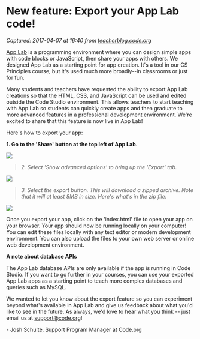 # New feature: Export your App Lab code!

_Captured: 2017-04-07 at 16:40 from [teacherblog.code.org](http://teacherblog.code.org/post/159273548404/new-feature-export-your-app-lab-code)_

[App Lab](http://t.umblr.com/redirect?z=https%3A%2F%2Fcode.org%2Feducate%2Fapplab&t=ZTUxMTIwZDlkNTU1ZThiNmU1MTgyODY0NWZiNzViN2ZkZWI3MDI0YixUeDBMRVRJVw%3D%3D&b=t%3AHY1jPbPzPY98dovq8vvm1A&p=http%3A%2F%2Fteacherblog.code.org%2Fpost%2F159273548404%2Fnew-feature-export-your-app-lab-code&m=1) is a programming environment where you can design simple apps with code blocks or JavaScript, then share your apps with others. We designed App Lab as a starting point for app creation. It's a tool in our CS Principles course, but it's used much more broadly--in classrooms or just for fun.

Many students and teachers have requested the ability to export App Lab creations so that the HTML, CSS, and JavaScript can be used and edited outside the Code Studio environment. This allows teachers to start teaching with App Lab so students can quickly create apps and then graduate to more advanced features in a professional development environment. We're excited to share that this feature is now live in App Lab!

Here's how to export your app:

**1\. Go to the 'Share' button at the top left of App Lab.**

![](http://68.media.tumblr.com/68215b60d6d51e724dac4124fd3cb7a2/tumblr_inline_oo0597ymXK1uz52wq_500.png)

> _2. Select 'Show advanced options' to bring up the 'Export' tab._

![](http://68.media.tumblr.com/696c8400f6765125b51af340f68f8e13/tumblr_inline_oo05b1JV311uz52wq_1280.png)

> _3. Select the export button. This will download a zipped archive. Note that it will at least 8MB in size. Here's what's in the zip file:_

![](http://68.media.tumblr.com/bebfdb73b89bd161d1374715f0a379bc/tumblr_inline_oo05bxD2SB1uz52wq_1280.png)

Once you export your app, click on the 'index.html' file to open your app on your browser. Your app should now be running locally on your computer! You can edit these files locally with any text editor or modern development environment. You can also upload the files to your own web server or online web development environment.

**A note about database APIs**

The App Lab database APIs are only available if the app is running in Code Studio. If you want to go further in your courses, you can use your exported App Lab apps as a starting point to teach more complex databases and queries such as MySQL.

We wanted to let you know about the export feature so you can experiment beyond what's available in App Lab and give us feedback about what you'd like to see in the future. As always, we'd love to hear what you think -- just email us at support@code.org!

\- Josh Schulte, Support Program Manager at Code.org

